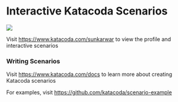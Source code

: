 # Interactive Katacoda Scenarios

[![](http://shields.katacoda.com/katacoda/sunkarwar/count.svg)](https://www.katacoda.com/sunkarwar "Get your profile on Katacoda.com")

Visit https://www.katacoda.com/sunkarwar to view the profile and interactive scenarios

### Writing Scenarios
Visit https://www.katacoda.com/docs to learn more about creating Katacoda scenarios

For examples, visit https://github.com/katacoda/scenario-example
